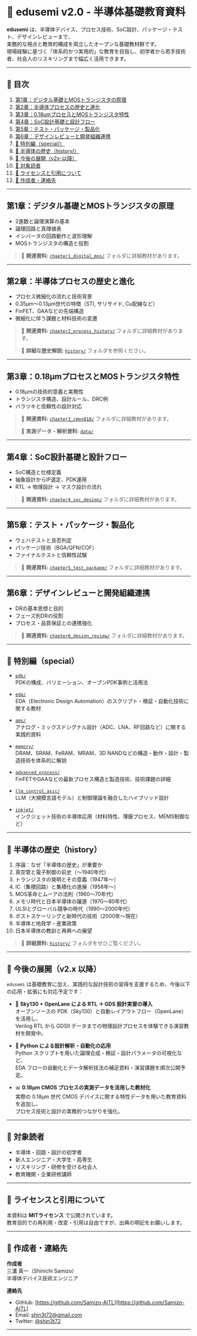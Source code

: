 # 📘 **edusemi v2.0 - 半導体基礎教育資料**

**edusemi** は、半導体デバイス、プロセス技術、SoC設計、パッケージ・テスト、デザインレビューまで、  
実務的な視点と教育的構成を両立したオープンな基礎教材群です。  
現場経験に基づく「体系的かつ実用的」な教育を目指し、初学者から若手技術者、社会人のリスキリングまで幅広く活用できます。

---

## 📑 **目次**

1. [第1章：デジタル基礎とMOSトランジスタの原理](#第1章デジタル基礎とmosトランジスタの原理)  
2. [第2章：半導体プロセスの歴史と進化](#第2章半導体プロセスの歴史と進化)  
3. [第3章：0.18μmプロセスとMOSトランジスタ特性](#第3章018μmプロセスとmosトランジスタ特性)  
4. [第4章：SoC設計基礎と設計フロー](#第4章soc設計基礎と設計フロー)  
5. [第5章：テスト・パッケージ・製品化](#第5章テストパッケージ製品化)  
6. [第6章：デザインレビューと開発組織連携](#第6章デザインレビューと開発組織連携)  
7. [🌟 特別編（special/）](#特別編special)
8. [📜 半導体の歴史（history/）](#半導体の歴史history)
9. [🧭 今後の展開（v2x-以降）](#今後の展開v2x-以降)
10. [🎯 対象読者](#対象読者)
11. [📝 ライセンスと引用について](#ライセンスと引用について)
12. [👤 作成者・連絡先](#作成者連絡先)

---

## 第1章：デジタル基礎とMOSトランジスタの原理

- 2進数と論理演算の基本  
- 論理回路と真理値表  
- インバータの回路動作と波形理解  
- MOSトランジスタの構造と役割  

> 🔗 **関連資料:** [`chapter1_digital_mos/`](./chapter1_digital_mos/) フォルダに詳細教材があります。

---

## 第2章：半導体プロセスの歴史と進化

- プロセス微細化の流れと技術背景  
- 0.35μm〜0.13μm世代の特徴（STI, サリサイド, Cu配線など）  
- FinFET、GAAなどの先端構造  
- 微細化に伴う課題と材料技術の変遷  

> 🔗 **関連資料:** [`chapter2_process_history/`](./chapter2_process_history/) フォルダに詳細教材があります。
> 
> 🔗 **詳細な歴史解説:** [`history/`](./history) フォルダを参照ください。

---

## 第3章：0.18μmプロセスとMOSトランジスタ特性

- 0.18μmの技術的意義と実務性  
- トランジスタ構造、設計ルール、DRC例  
- バラツキと信頼性の設計対応  

> 🔗 **関連資料:** [`chapter3_cmos018/`](./chapter3_cmos018/) フォルダに詳細教材があります。
> 
> 🔗 **実測データ・解析資料:** [`data/`](./chapter3_cmos018/data)

---

## 第4章：SoC設計基礎と設計フロー

- SoC構造と仕様定義  
- 抽象設計からIP選定、PDK運用  
- RTL → 物理設計 → マスク設計の流れ  

> 🔗 **関連資料:** [`chapter4_soc_design/`](./chapter4_soc_design/) フォルダに詳細教材があります。

---

## 第5章：テスト・パッケージ・製品化

- ウェハテストと良否判定  
- パッケージ技術（BGA/QFN/COF）  
- ファイナルテストと信頼性試験  

> 🔗 **関連資料:** [`chapter5_test_package/`](./chapter5_test_package/) フォルダに詳細教材があります。

---

## 第6章：デザインレビューと開発組織連携

- DRの基本思想と目的  
- フェーズ別DRの役割  
- プロセス・品質保証との連携強化

> 🔗 **関連資料:** [`chapter6_design_review/`](./chapter6_design_review/) フォルダに詳細教材があります。

---

## 🌟 特別編（special）

- [`pdk/`](./special/pdk)  
  PDKの構成、バリエーション、オープンPDK事例と活用法

- [`eda/`](./special/eda)  
  EDA（Electronic Design Automation）のスクリプト・検証・自動化技術に関する教材  

- [`ams/`](./special/ams)  
  アナログ・ミックスドシグナル設計（ADC、LNA、RF回路など）に関する実践的資料  

- [`memory/`](./special/memory)  
  DRAM、SRAM、FeRAM、MRAM、3D NANDなどの構造・動作・設計・製造技術を体系的に解説  

- [`advanced_process/`](./special/advanced_process)  
  FinFETやGAAなどの最新プロセス構造と製造技術、技術課題の詳細  

- [`llm_control_asic/`](./special/llm_control_asic)  
  LLM（大規模言語モデル）と制御理論を融合したハイブリッド設計  

- [`inkjet/`](./special/inkjet)  
  インクジェット技術の半導体応用（材料特性、薄膜プロセス、MEMS制御など）  

---

## 📜 半導体の歴史（history）

1. 序論：なぜ「半導体の歴史」が重要か  
2. 真空管と電子制御の前史（〜1940年代）  
3. トランジスタの発明とその意義（1947年〜）  
4. IC（集積回路）と集積化の進展（1958年〜）  
5. MOS革命とムーアの法則（1960〜70年代）  
6. メモリ時代と日本半導体の躍進（1970〜80年代）  
7. ULSIとグローバル競争の時代（1990〜2000年代）  
8. ポストスケーリングと新時代の技術（2000年〜現在）  
9. 半導体と地政学・産業政策  
10. 日本半導体の教訓と再興への展望  

> 🔗 **詳細資料:** [`history/`](./history) フォルダをぜひご覧ください。

---

## 🧭 今後の展開（v2.x 以降）

`edusemi` は基礎教育に加え、実践的な設計技術の習得を支援するため、今後以下の応用・拡張にも対応予定です：

- 🔁 **Sky130 + OpenLane による RTL → GDS 設計実習の導入**  
  オープンソースの PDK（Sky130）と自動レイアウトフロー（OpenLane）を活用し、  
  Verilog RTL から GDSII データまでの物理設計プロセスを体験できる演習教材を開発中。

- 🐍 **Python による設計解析・自動化の応用**  
  Python スクリプトを用いた論理合成・検証・設計パラメータの可視化など、  
  EDA フローの自動化とデータ解析技法の補足資料・演習課題を順次公開予定。

- 📊 **0.18µm CMOS プロセスの実測データを活用した教材化**  
  実際の 0.18µm 世代 CMOS デバイスに関する特性データを用いた教育資料を追加し、  
  プロセス技術と設計の実務的つながりを強化。

---

## 🎯 対象読者

- 半導体・回路・設計の初学者  
- 新人エンジニア・大学生・高専生  
- リスキリング・研修を受ける社会人  
- 教育機関・企業研修講師  

---

## 📝 ライセンスと引用について

本資料は **MITライセンス** で公開されています。  
教育目的での再利用・改変・引用は自由ですが、出典の明記をお願いします。

---

## 👤 作成者・連絡先

**作成者**  
三溝 真一（Shinichi Samizo）  
半導体デバイス技術エンジニア

**連絡先**  
- GitHub: [https://github.com/Samizo-AITL](https://github.com/Samizo-AITL)  
- Email: shin3t72@gmail.com  
- Twitter: [@shin3t72](https://twitter.com/shin3t72)

---
